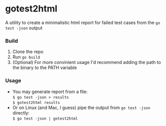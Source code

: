 # gotest2html
A utility to create a minimalistic html report for failed test cases from the `go test -json` output

### Build
1. Clone the repo
2. Run `go build`
3. (Optional) For more convinient usage I'd recommend adding the path to the binary to the PATH variable

### Usage
* You may generate report from a file:\
`$ go test -json > results`\
`$ gotest2html results`
* Or on Linux (and Mac, I guess) pipe the output from `go test -json` directly:\
`$ go test -json | gotest2html`
